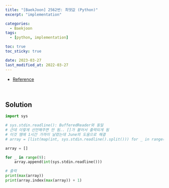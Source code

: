 ```yaml
---
title: "[BaekJoon] 2562번: 최댓값 (Python)"
excerpt: "implementation"

categories:
  - Baekjoon
tags:
  - [python, implementation]

toc: true
toc_sticky: true

date: 2023-03-27
last_modified_at: 2022-03-27
---
```


- [Reference](https://www.acmicpc.net/problem/2562)

<br>

## Solution

```python
import sys

# sys.stdin.readline(): BufferedReader와 동일
# 근데 이렇게 선언해주면 안 됨.. []가 붙어서 출력되게 됨
# 이것 땜에 1시간 가까이 날렸는데 June의 도움으로 해결
# array = [list(map(int, sys.stdin.readline().split())) for _ in range(9)]

array = []

for _ in range(9):
    array.append(int(sys.stdin.readline()))

# 출력
print(max(array))
print(array.index(max(array)) + 1)
```